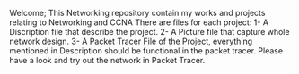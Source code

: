 Welcome;
This Networking repository contain my works and projects relating to Networking and CCNA
There are files for each project: 
1- A Discription file that describe the project.
2- A Picture file that capture whole network design.
3- A Packet Tracer File of the Project, everything mentioned in Description should be functional in the packet tracer.
Please have a look and try out the network in Packet Tracer.

